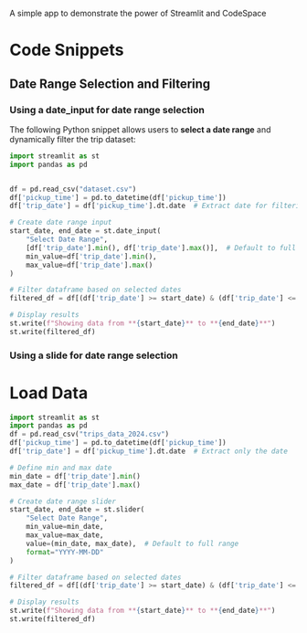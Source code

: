 A simple app to demonstrate the power of Streamlit and CodeSpace

# Code Snippets
## Date Range Selection and Filtering
### Using a date_input for date range selection
The following Python snippet allows users to **select a date range** and dynamically filter the trip dataset:

```python
import streamlit as st
import pandas as pd


df = pd.read_csv("dataset.csv")
df['pickup_time'] = pd.to_datetime(df['pickup_time'])
df['trip_date'] = df['pickup_time'].dt.date  # Extract date for filtering

# Create date range input
start_date, end_date = st.date_input(
    "Select Date Range", 
    [df['trip_date'].min(), df['trip_date'].max()],  # Default to full range
    min_value=df['trip_date'].min(), 
    max_value=df['trip_date'].max()
)

# Filter dataframe based on selected dates
filtered_df = df[(df['trip_date'] >= start_date) & (df['trip_date'] <= end_date)]

# Display results
st.write(f"Showing data from **{start_date}** to **{end_date}**")
st.write(filtered_df)
``` 
### Using a slide for date range selection
# Load Data
```python
import streamlit as st
import pandas as pd
df = pd.read_csv("trips_data_2024.csv")
df['pickup_time'] = pd.to_datetime(df['pickup_time'])
df['trip_date'] = df['pickup_time'].dt.date  # Extract only the date

# Define min and max date
min_date = df['trip_date'].min()
max_date = df['trip_date'].max()

# Create date range slider
start_date, end_date = st.slider(
    "Select Date Range",
    min_value=min_date,
    max_value=max_date,
    value=(min_date, max_date),  # Default to full range
    format="YYYY-MM-DD"
)

# Filter dataframe based on selected dates
filtered_df = df[(df['trip_date'] >= start_date) & (df['trip_date'] <= end_date)]

# Display results
st.write(f"Showing data from **{start_date}** to **{end_date}**")
st.write(filtered_df)
```
